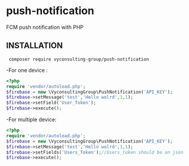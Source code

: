 # push-notification
FCM push notification with PHP

## INSTALLATION ##

```
 composer require vyconsulting-group/push-notification
 ```
 
-For one device :

```php
<?php
require 'vendor/autoload.php';
$firebase = new \VyconsultingGroup\PushNotification('API_KEY');
$firebase->setMessage('test','Hello wolrd',1,1);
$firebase->setField('User_Token');
$firebase->execute();
```
-For multiple device:

```php
<?php
require 'vendor/autoload.php';
$firebase = new \VyconsultingGroup\PushNotification('API_KEY');
$firebase->setMessage('test','Hello wolrd',1,1);
$firebase->setFields('Users_Token');//Users_token should be an json
$firebase->execute();
```
